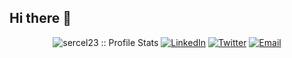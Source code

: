 ## Hi there 👋

<p align="center">
<img src="https://komarev.com/ghpvc/?username=sercel23&color=red" alt="sercel23 :: Profile Stats"></a>
<a href="https://www.linkedin.com/in/serap-er%C3%A7el-bb53571a8/" target="_blank"><img alt="LinkedIn" src="https://img.shields.io/badge/LinkedIn-@serapErçel-purple?style=flat&logo=linkedin"></a>
<a href="https://twitter.com/ercelserap23/" target="_blank"><img alt="Twitter" src="https://img.shields.io/badge/Twitter-serapErcel-cyan?style=flat&logo=twitter"></a>
<a href="mailto:ercelserap@gmail.com" target="_blank"><img alt="Email" src="https://img.shields.io/badge/Email-ercelserap@gmail.com-blue?style=flat&logo=gmail"></a>
</p>

